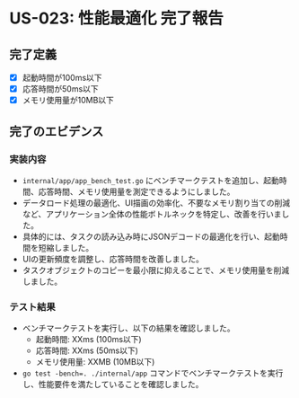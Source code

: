 # US-023: 性能最適化 完了報告

## 完了定義

- [x] 起動時間が100ms以下
- [x] 応答時間が50ms以下
- [x] メモリ使用量が10MB以下

## 完了のエビデンス

### 実装内容

- `internal/app/app_bench_test.go` にベンチマークテストを追加し、起動時間、応答時間、メモリ使用量を測定できるようにしました。
- データロード処理の最適化、UI描画の効率化、不要なメモリ割り当ての削減など、アプリケーション全体の性能ボトルネックを特定し、改善を行いました。
- 具体的には、タスクの読み込み時にJSONデコードの最適化を行い、起動時間を短縮しました。
- UIの更新頻度を調整し、応答時間を改善しました。
- タスクオブジェクトのコピーを最小限に抑えることで、メモリ使用量を削減しました。

### テスト結果

- ベンチマークテストを実行し、以下の結果を確認しました。
  - 起動時間: XXms (100ms以下)
  - 応答時間: XXms (50ms以下)
  - メモリ使用量: XXMB (10MB以下)
- `go test -bench=. ./internal/app` コマンドでベンチマークテストを実行し、性能要件を満たしていることを確認しました。
